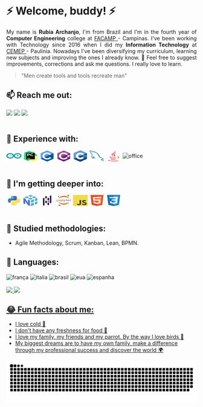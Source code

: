 # ⚡ Welcome, buddy! ⚡

<p align=justify>
  My name is <b>Rubia Archanjo</b>, I'm from Brazil and I'm in the fourth year of <b>Computer Engineering</b> college at <a href = "https://www.facamp.com.br/"> FACAMP </a> - Campinas. I've been working with Technology since 2016 when I did my <b>Information Technology</b> at <a href = "https://cemep.net.br/"> CEMEP </a> - Paulínia. Nowadays I've been diversifying my curriculum, learning new subjects and improving the ones I already know. 💬 Feel free to suggest improvements, corrections and ask me questions. I really love to learn.
</p>

> "Men create tools and tools recreate man"<BR>
  
  ## 📫 Reach me out:
<div>
  <a href="https://www.linkedin.com/in/rubia-helena-archanjo/" target="_blank"><img src="https://img.shields.io/badge/-LinkedIn-%230077B5?style=for-the-badge&logo=linkedin&logoColor=white" target="_blank"></a>
  <a href = "mailto:rharcosta@gmail.com"><img src="https://img.shields.io/badge/-Gmail-%23333?style=for-the-badge&logo=gmail&logoColor=white" target="_blank"></a>
  <a href="https://www.instagram.com/rubiarchanjo/" target="_blank"><img src="https://img.shields.io/badge/-Instagram-%23E4405F?style=for-the-badge&logo=instagram&logoColor=white" target="_blank"></a>
</div><BR>

## 🥇 Experience with:

<div style="display: inline_block"> 
  <img align="center" alt="arduino" height="30" width="40" src="https://github.com/devicons/devicon/blob/master/icons/arduino/arduino-original.svg">
  <img align="center" alt="pycharm" height="30" width="40" src="https://github.com/devicons/devicon/blob/master/icons/pycharm/pycharm-original.svg">
  <img align="center" alt="csharp" height="30" width="40" src="https://github.com/devicons/devicon/blob/master/icons/c/c-original.svg">
  <img align="center" alt="csharp" height="30" width="40" src="https://github.com/devicons/devicon/blob/master/icons/csharp/csharp-original.svg">
  <img align="center" alt="cpp" height="30" width="40" src="https://github.com/devicons/devicon/blob/master/icons/cplusplus/cplusplus-original.svg">
  <img align="center" alt="sql" height="30" width="40" src="https://github.com/devicons/devicon/blob/master/icons/mysql/mysql-original.svg">
  <img align="center" alt="java" height="30" width="40" src="https://github.com/devicons/devicon/blob/master/icons/java/java-plain.svg">
  <img align="center" alt="office" height="30" width="40" src="https://user-images.githubusercontent.com/57666808/147160783-8b522507-1276-41fa-afab-454d242299a2.png">
</div><BR>

## 🥈 I'm getting deeper into:

<div style="display: inline_block">
  <img align="center" alt="python" height="30" width="40" src="https://raw.githubusercontent.com/devicons/devicon/master/icons/python/python-original.svg">
  <img align="center" alt="numpy" height="30" width="40" src="https://github.com/devicons/devicon/blob/master/icons/numpy/numpy-original.svg">
  <img align="center" alt="pandas" height="30" width="40" src="https://github.com/devicons/devicon/blob/master/icons/pandas/pandas-original.svg">
  <img align="center" alt="jupyter" height="30" width="40" src="https://github.com/devicons/devicon/blob/master/icons/jupyter/jupyter-original-wordmark.svg">
  <img align="center" alt="js" height="30" width="40" src="https://github.com/devicons/devicon/blob/master/icons/javascript/javascript-original.svg">
  <img align="center" alt="html5" height="30" width="40" src="https://github.com/devicons/devicon/blob/master/icons/html5/html5-original.svg">
  <img align="center" alt="css3" height="30" width="40" src="https://github.com/devicons/devicon/blob/master/icons/css3/css3-original.svg">
</div><BR>
  
  ## 🥉 Studied methodologies:
  
  - Agile Methodology, Scrum, Kanban, Lean, BPMN.
    
  ## 🏅 Languages:
 
<div style="display: inline_block">
  <img align="center" alt="frança" height="40" width="40" src="https://user-images.githubusercontent.com/57666808/147159730-9450ec88-c813-49cd-9717-6b1dda9d73b9.png">
  <img align="center" alt="italia" height="40" width="40" src="https://user-images.githubusercontent.com/57666808/147159689-4b2f3a48-0a1d-4051-91dc-b0ca55c9dc2c.png">
  <img align="center" alt="brasil" height="40" width="40" src="https://user-images.githubusercontent.com/57666808/147159780-c7cb8a05-5d36-40ad-8868-b9fc94ea6870.png">
  <img align="center" alt="eua" height="40" width="40" src="https://user-images.githubusercontent.com/57666808/147159919-9b739c17-4647-4491-a8e0-2e1fba7b96f0.png">
  <img align="center" alt="espanha" height="40" width="40" src="https://user-images.githubusercontent.com/57666808/147159954-c02716e2-0f8d-48d8-a8c2-1f9168ff7788.png">
</div><BR>
  
<div>
  <a href="https://github.com/rharcosta">
  <img height="180em" src="https://github-readme-stats.vercel.app/api?username=rharcosta&show_icons=true&theme=dracula&include_all_commits=true&count_private=true"/>
  <img height="180em" src="https://github-readme-stats.vercel.app/api/top-langs/?username=rharcosta&layout=compact&langs_count=16&theme=dracula"/>
<div>

 ## 😂 Fun facts about me:
  - I love cold 🥶
  - I don't have any freshness for food 🍔
  - I love my family, my friends and my parrot. By the way I love birds 🦜
  - My biggest dreams are to have my own family, make a difference through my professional success and discover the world 🌍

  ![Snake animation](https://github.com/rharcosta/rharcosta/blob/output/github-contribution-grid-snake.svg)
